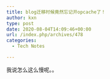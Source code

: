 ```yaml
---
title: blog迁移时候竟然忘记开opcache了！
author: kxn
type: post
date: 2020-08-04T14:09:46+00:00
url: /index.php/archives/478
categories:
  - Tech Notes

---
```

我说怎么这么慢呢。。